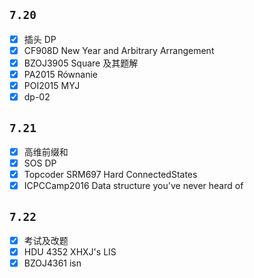 ## $\texttt{7.20}$

+ [x] 插头 DP
+ [x] CF908D New Year and Arbitrary Arrangement
+ [x] BZOJ3905 Square 及其题解
+ [x] PA2015 Równanie
+ [x] POI2015 MYJ
+ [x] dp-02

## $\texttt{7.21}$

+ [x] 高维前缀和
+ [x] SOS DP
+ [x] Topcoder SRM697 Hard ConnectedStates
+ [x] ICPCCamp2016 Data structure you've never heard of

## $\texttt{7.22}$

+ [x] 考试及改题
+ [x] HDU 4352 XHXJ's LIS
+ [x] BZOJ4361 isn